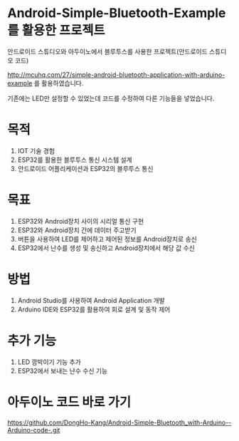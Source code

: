 # Android-Simple-Bluetooth-Example를 활용한 프로젝트
안드로이드 스튜디오와 아두이노에서 블루투스를 사용한 프로젝트(안드로이드 스튜디오 코드)

http://mcuhq.com/27/simple-android-bluetooth-application-with-arduino-example 를 활용하였습니다.

기존에는 LED만 설정할 수 있었는데 코드를 수정하여 다른 기능들을 넣었습니다.

# 목적
1. IOT 기술 경험
2. ESP32를 활용한 블루투스 통신 시스템 설계
3. 안드로이드 어플리케이션과 ESP32의 블루투스 통신 

# 목표
1. ESP32와 Android장치 사이의 시리얼 통신 구현
2. ESP32와 Android장치 간에 데이터 주고받기
3. 버튼을 사용하여 LED를 제어하고 제어된 정보를 Android장치로 송신
4. ESP32에서 난수를 생성 및 송신하고 Android장치에서 해당 값 수신

# 방법
1. Android Studio를 사용하여 Android Application 개발
2. Arduino IDE와 ESP32를 활용하여 회로 설계 및 동작 제어


# 추가 기능
1. LED 깜박이기 기능 추가
2. ESP32에서 보내는 난수 수신 기능

# 아두이노 코드 바로 가기
https://github.com/DongHo-Kang/Android-Simple-Bluetooth_with-Arduino--Arduino-code-.git

